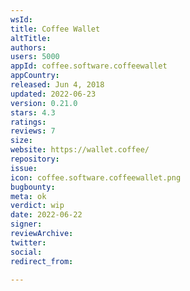 ```yaml
---
wsId: 
title: Coffee Wallet
altTitle: 
authors: 
users: 5000
appId: coffee.software.coffeewallet
appCountry: 
released: Jun 4, 2018
updated: 2022-06-23
version: 0.21.0
stars: 4.3
ratings: 
reviews: 7
size: 
website: https://wallet.coffee/
repository: 
issue: 
icon: coffee.software.coffeewallet.png
bugbounty: 
meta: ok
verdict: wip
date: 2022-06-22
signer: 
reviewArchive: 
twitter: 
social: 
redirect_from: 

---
```


